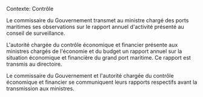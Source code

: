 Contexte: Contrôle

Le commissaire du Gouvernement transmet au ministre chargé des ports maritimes ses observations sur le rapport annuel d'activité présenté au conseil de surveillance.

L'autorité chargée du contrôle économique et financier présente aux ministres chargés de l'économie et du budget un rapport annuel sur la situation économique et financière du grand port maritime. Ce rapport est transmis au directoire.

Le commissaire du Gouvernement et l'autorité chargée du contrôle économique et financier se communiquent leurs rapports respectifs avant la transmission aux ministres.